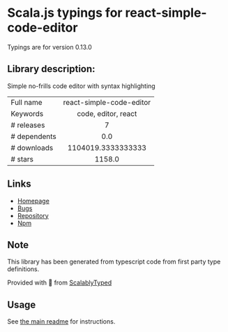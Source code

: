 
# Scala.js typings for react-simple-code-editor

Typings are for version 0.13.0

## Library description:
Simple no-frills code editor with syntax highlighting

|                    |                 |
| ------------------ | :-------------: |
| Full name          | react-simple-code-editor |
| Keywords           | code, editor, react |
| # releases         | 7 |
| # dependents       | 0.0 |
| # downloads        | 1104019.3333333333 |
| # stars            | 1158.0 |

## Links
- [Homepage](https://github.com/satya164/react-simple-code-editor#readme)
- [Bugs](https://github.com/satya164/react-simple-code-editor/issues)
- [Repository](https://github.com/satya164/react-simple-code-editor)
- [Npm](https://www.npmjs.com/package/react-simple-code-editor)
    


## Note
This library has been generated from typescript code from first party type definitions.

Provided with :purple_heart: from [ScalablyTyped](https://github.com/oyvindberg/ScalablyTyped)

## Usage
See [the main readme](../../readme.md) for instructions.


